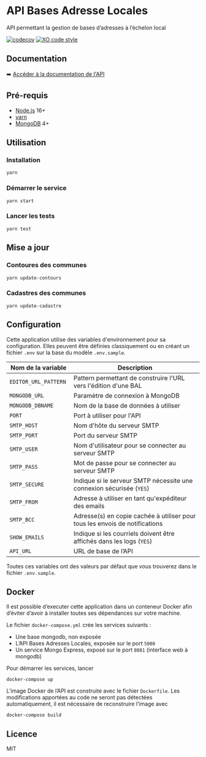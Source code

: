 # API Bases Adresse Locales

API permettant la gestion de bases d’adresses à l’échelon local

[![codecov](https://badgen.net/codecov/c/github/etalab/api-bal)](https://codecov.io/gh/etalab/api-bal)
[![XO code style](https://badgen.net/badge/code%20style/XO/cyan)](https://github.com/xojs/xo)

## Documentation

➡️ [Accéder à la documentation de l'API](https://github.com/etalab/api-bal/wiki/Documentation-de-l'API)

## Pré-requis

- [Node.js](https://nodejs.org) 16+
- [yarn](https://www.yarnpkg.com)
- [MongoDB](https://www.mongodb.com) 4+

## Utilisation

### Installation

```
yarn
```

### Démarrer le service

```
yarn start
```

### Lancer les tests

```
yarn test
```

## Mise a jour


### Contoures des communes

```
yarn update-contours
```

### Cadastres des communes

```
yarn update-cadastre
```


## Configuration

Cette application utilise des variables d'environnement pour sa configuration.
Elles peuvent être définies classiquement ou en créant un fichier `.env` sur la base du modèle `.env.sample`.

| Nom de la variable | Description |
| --- | --- |
| `EDITOR_URL_PATTERN ` | Pattern permettant de construire l'URL vers l'édition d'une BAL |
| `MONGODB_URL` | Paramètre de connexion à MongoDB |
| `MONGODB_DBNAME` | Nom de la base de données à utiliser |
| `PORT` | Port à utiliser pour l'API |
| `SMTP_HOST` | Nom d'hôte du serveur SMTP |
| `SMTP_PORT` | Port du serveur SMTP |
| `SMTP_USER` | Nom d'utilisateur pour se connecter au serveur SMTP |
| `SMTP_PASS` | Mot de passe pour se connecter au serveur SMTP |
| `SMTP_SECURE` | Indique si le serveur SMTP nécessite une connexion sécurisée (`YES`) |
| `SMTP_FROM` | Adresse à utiliser en tant qu'expéditeur des emails |
| `SMTP_BCC` | Adresse(s) en copie cachée à utiliser pour tous les envois de notifications |
| `SHOW_EMAILS` | Indique si les courriels doivent être affichés dans les logs (`YES`) |
| `API_URL` | URL de base de l’API |

Toutes ces variables ont des valeurs par défaut que vous trouverez dans le fichier `.env.sample`.

## Docker

Il est possible d’executer cette application dans un conteneur Docker afin d’éviter d’avoir à installer toutes ses dépendances sur votre machine.

Le fichier `docker-compose.yml` crée les services suivants :
- Une base mongodb, non exposée
- L’API Bases Adresses Locales, exposée sur le port `5000`
- Un service Mongo Express, exposé sur le port `8081` (interface web à mongodb)

Pour démarrer les services, lancer

```
docker-compose up
```

L’image Docker de l’API est construite avec le fichier `Dockerfile`. Les modifications apportées au code ne seront pas détectées automatiquement, il est nécessaire de reconstruire l’image avec

```
docker-compose build
```

## Licence

MIT
